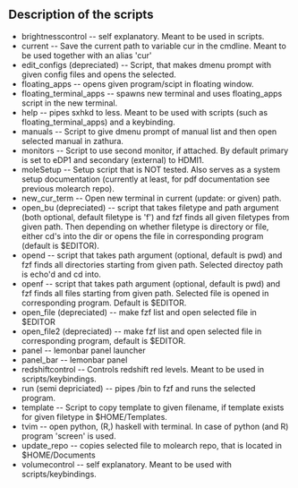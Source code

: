 ## Description of the scripts

  * brightnesscontrol -- self explanatory. Meant to be used in scripts.
  * current -- Save the current path to variable cur in the cmdline. Meant to be used together with an alias 'cur'
  * edit_configs (depreciated) -- Script, that makes dmenu prompt with given config files and opens the selected.
  * floating_apps -- opens given program/scipt in floating window.
  * floating_terminal_apps -- spawns new terminal and uses floating_apps script in the new terminal.
  * help -- pipes sxhkd to less. Meant to be used with scripts (such as floating_terminal_apps) and a keybinding.
  * manuals -- Script to give dmenu prompt of manual list and then open selected manual in zathura.
  * monitors -- Script to use second monitor, if attached. By default primary is set to eDP1 and secondary (external) to HDMI1.
  * moleSetup -- Setup script that is NOT tested. Also serves as a system setup documentation (currently at least, for pdf documentation see previous molearch repo).
  * new_cur_term -- Open new terminal in current (update: or given) path.
  * open_bu (depreciated) -- script that takes filetype and path argument (both optional, default filetype is 'f') and fzf finds all given filetypes from given path. Then depending on whether filetype is directory or file, either cd's into the dir or opens the file in corresponding program (default is $EDITOR).
  * opend -- script that takes path argument (optional, default is pwd) and fzf finds all directories starting from given path. Selected directoy path is echo'd and cd into.
  * openf -- script that takes path argument (optional, default is pwd) and fzf finds all files starting from given path. Selected file is opened in corresponding program. Default is $EDITOR.
  * open_file (depreciated) -- make fzf list and open selected file in $EDITOR
  * open_file2 (depreciated) -- make fzf list and open selected file in corresponding program, default is $EDITOR.
  * panel -- lemonbar panel launcher
  * panel_bar -- lemonbar panel 
  * redshiftcontrol -- Controls redshift red levels. Meant to be used in scripts/keybindings.
  * run (semi depriciated) -- pipes /bin to fzf and runs the selected program.
  * template -- Script to copy template to given filename, if template exists for given filetype in $HOME/Templates.
  * tvim -- open python, (R,) haskell with terminal. In case of python (and R) program 'screen' is used.
  * update_repo -- copies selected file to molearch repo, that is located in $HOME/Documents
  * volumecontrol -- self explanatory. Meant to be used with scripts/keybindings.
